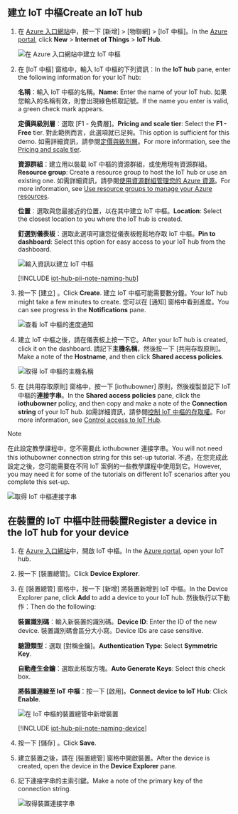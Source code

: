 ## <a name="create-an-iot-hub"></a><span data-ttu-id="7a933-101">建立 IoT 中樞</span><span class="sxs-lookup"><span data-stu-id="7a933-101">Create an IoT hub</span></span>

1. <span data-ttu-id="7a933-102">在 [Azure 入口網站](https://portal.azure.com/)中，按一下 [新增] > [物聯網] >  [IoT 中樞]。</span><span class="sxs-lookup"><span data-stu-id="7a933-102">In the [Azure portal](https://portal.azure.com/), click **New** > **Internet of Things** > **IoT Hub**.</span></span>

   ![在 Azure 入口網站中建立 IoT 中樞](../articles/iot-hub/media/iot-hub-create-hub-and-device/1_create-azure-iot-hub-portal.png)
2. <span data-ttu-id="7a933-104">在 [IoT 中樞] 窗格中，輸入 IoT 中樞的下列資訊︰</span><span class="sxs-lookup"><span data-stu-id="7a933-104">In the **IoT hub** pane, enter the following information for your IoT hub:</span></span>

     <span data-ttu-id="7a933-105">**名稱**：輸入 IoT 中樞的名稱。</span><span class="sxs-lookup"><span data-stu-id="7a933-105">**Name**: Enter the name of your IoT hub.</span></span> <span data-ttu-id="7a933-106">如果您輸入的名稱有效，則會出現綠色核取記號。</span><span class="sxs-lookup"><span data-stu-id="7a933-106">If the name you enter is valid, a green check mark appears.</span></span>

     <span data-ttu-id="7a933-107">**定價與級別層**︰選取 [F1 - 免費層]。</span><span class="sxs-lookup"><span data-stu-id="7a933-107">**Pricing and scale tier**: Select the **F1 - Free** tier.</span></span> <span data-ttu-id="7a933-108">對此範例而言，此選項就已足夠。</span><span class="sxs-lookup"><span data-stu-id="7a933-108">This option is sufficient for this demo.</span></span> <span data-ttu-id="7a933-109">如需詳細資訊，請參閱[定價與級別層](https://azure.microsoft.com/pricing/details/iot-hub/)。</span><span class="sxs-lookup"><span data-stu-id="7a933-109">For more information, see the [Pricing and scale tier](https://azure.microsoft.com/pricing/details/iot-hub/).</span></span>

     <span data-ttu-id="7a933-110">**資源群組**：建立用以裝載 IoT 中樞的資源群組，或使用現有資源群組。</span><span class="sxs-lookup"><span data-stu-id="7a933-110">**Resource group**: Create a resource group to host the IoT hub or use an existing one.</span></span> <span data-ttu-id="7a933-111">如需詳細資訊，請參閱[使用資源群組管理您的 Azure 資源](../articles/azure-resource-manager/resource-group-portal.md)。</span><span class="sxs-lookup"><span data-stu-id="7a933-111">For more information, see [Use resource groups to manage your Azure resources](../articles/azure-resource-manager/resource-group-portal.md).</span></span>

     <span data-ttu-id="7a933-112">**位置**︰選取與您最接近的位置，以在其中建立 IoT 中樞。</span><span class="sxs-lookup"><span data-stu-id="7a933-112">**Location**: Select the closest location to you where the IoT hub is created.</span></span>

     <span data-ttu-id="7a933-113">**釘選到儀表板**：選取此選項可讓您從儀表板輕鬆地存取 IoT 中樞。</span><span class="sxs-lookup"><span data-stu-id="7a933-113">**Pin to dashboard**: Select this option for easy access to your IoT hub from the dashboard.</span></span>

   ![輸入資訊以建立 IoT 中樞](../articles/iot-hub/media/iot-hub-create-hub-and-device/2_fill-in-fields-for-azure-iot-hub-portal.png)

   [!INCLUDE [iot-hub-pii-note-naming-hub](iot-hub-pii-note-naming-hub.md)]

3. <span data-ttu-id="7a933-115">按一下 [建立] 。</span><span class="sxs-lookup"><span data-stu-id="7a933-115">Click **Create**.</span></span> <span data-ttu-id="7a933-116">建立 IoT 中樞可能需要數分鐘。</span><span class="sxs-lookup"><span data-stu-id="7a933-116">Your IoT hub might take a few minutes to create.</span></span> <span data-ttu-id="7a933-117">您可以在 [通知] 窗格中看到進度。</span><span class="sxs-lookup"><span data-stu-id="7a933-117">You can see progress in the **Notifications** pane.</span></span>

   ![查看 IoT 中樞的進度通知](../articles/iot-hub/media/iot-hub-create-hub-and-device/3_notification-azure-iot-hub-creation-progress-portal.png)

4. <span data-ttu-id="7a933-119">建立 IoT 中樞之後，請在儀表板上按一下它。</span><span class="sxs-lookup"><span data-stu-id="7a933-119">After your IoT hub is created, click it on the dashboard.</span></span> <span data-ttu-id="7a933-120">請記下**主機名稱**，然後按一下 [共用存取原則]。</span><span class="sxs-lookup"><span data-stu-id="7a933-120">Make a note of the **Hostname**, and then click **Shared access policies**.</span></span>

   ![取得 IoT 中樞的主機名稱](../articles/iot-hub/media/iot-hub-create-hub-and-device/4_get-azure-iot-hub-hostname-portal.png)

5. <span data-ttu-id="7a933-122">在 [共用存取原則] 窗格中，按一下 [iothubowner] 原則，然後複製並記下 IoT 中樞的**連接字串**。</span><span class="sxs-lookup"><span data-stu-id="7a933-122">In the **Shared access policies** pane, click the **iothubowner** policy, and then copy and make a note of the **Connection string** of your IoT hub.</span></span> <span data-ttu-id="7a933-123">如需詳細資訊，請參閱[控制 IoT 中樞的存取權](../articles/iot-hub/iot-hub-devguide-security.md)。</span><span class="sxs-lookup"><span data-stu-id="7a933-123">For more information, see [Control access to IoT Hub](../articles/iot-hub/iot-hub-devguide-security.md).</span></span>

> [!NOTE] 
<span data-ttu-id="7a933-124">在此設定教學課程中，您不需要此 iothubowner 連接字串。</span><span class="sxs-lookup"><span data-stu-id="7a933-124">You will not need this iothubowner connection string for this set-up tutorial.</span></span> <span data-ttu-id="7a933-125">不過，在您完成此設定之後，您可能需要在不同 IoT 案例的一些教學課程中使用到它。</span><span class="sxs-lookup"><span data-stu-id="7a933-125">However, you may need it for some of the tutorials on different IoT scenarios after you complete this set-up.</span></span>

   ![取得 IoT 中樞連接字串](../articles/iot-hub/media/iot-hub-create-hub-and-device/5_get-azure-iot-hub-connection-string-portal.png)

## <a name="register-a-device-in-the-iot-hub-for-your-device"></a><span data-ttu-id="7a933-127">在裝置的 IoT 中樞中註冊裝置</span><span class="sxs-lookup"><span data-stu-id="7a933-127">Register a device in the IoT hub for your device</span></span>

1. <span data-ttu-id="7a933-128">在 [Azure 入口網站](https://portal.azure.com/)中，開啟 IoT 中樞。</span><span class="sxs-lookup"><span data-stu-id="7a933-128">In the [Azure portal](https://portal.azure.com/), open your IoT hub.</span></span>

2. <span data-ttu-id="7a933-129">按一下 [裝置總管]。</span><span class="sxs-lookup"><span data-stu-id="7a933-129">Click **Device Explorer**.</span></span>
3. <span data-ttu-id="7a933-130">在 [裝置總管] 窗格中，按一下 [新增] 將裝置新增到 IoT 中樞。</span><span class="sxs-lookup"><span data-stu-id="7a933-130">In the Device Explorer pane, click **Add** to add a device to your IoT hub.</span></span> <span data-ttu-id="7a933-131">然後執行以下動作：</span><span class="sxs-lookup"><span data-stu-id="7a933-131">Then do the following:</span></span>

   <span data-ttu-id="7a933-132">**裝置識別碼**︰輸入新裝置的識別碼。</span><span class="sxs-lookup"><span data-stu-id="7a933-132">**Device ID**: Enter the ID of the new device.</span></span> <span data-ttu-id="7a933-133">裝置識別碼會區分大小寫。</span><span class="sxs-lookup"><span data-stu-id="7a933-133">Device IDs are case sensitive.</span></span>

   <span data-ttu-id="7a933-134">**驗證類型**：選取 [對稱金鑰]。</span><span class="sxs-lookup"><span data-stu-id="7a933-134">**Authentication Type**: Select **Symmetric Key**.</span></span>

   <span data-ttu-id="7a933-135">**自動產生金鑰**：選取此核取方塊。</span><span class="sxs-lookup"><span data-stu-id="7a933-135">**Auto Generate Keys**: Select this check box.</span></span>

   <span data-ttu-id="7a933-136">**將裝置連線至 IoT 中樞**：按一下 [啟用]。</span><span class="sxs-lookup"><span data-stu-id="7a933-136">**Connect device to IoT Hub**: Click **Enable**.</span></span>

   ![在 IoT 中樞的裝置總管中新增裝置](../articles/iot-hub/media/iot-hub-create-hub-and-device/6_add-device-in-azure-iot-hub-device-explorer-portal.png)

   [!INCLUDE [iot-hub-pii-note-naming-device](iot-hub-pii-note-naming-device.md)]

4. <span data-ttu-id="7a933-138">按一下 [儲存] 。</span><span class="sxs-lookup"><span data-stu-id="7a933-138">Click **Save**.</span></span>
5. <span data-ttu-id="7a933-139">建立裝置之後，請在 [裝置總管] 窗格中開啟裝置。</span><span class="sxs-lookup"><span data-stu-id="7a933-139">After the device is created, open the device in the **Device Explorer** pane.</span></span>
6. <span data-ttu-id="7a933-140">記下連接字串的主索引鍵。</span><span class="sxs-lookup"><span data-stu-id="7a933-140">Make a note of the primary key of the connection string.</span></span>

   ![取得裝置連接字串](../articles/iot-hub/media/iot-hub-create-hub-and-device/7_get-device-connection-string-in-device-explorer-portal.png)
